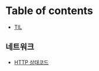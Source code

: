 # Table of contents

* [TIL](README.md)

## 네트워크 <a href="#network" id="network"></a>

* [HTTP 상태코드](network/http\_status\_code.md)
